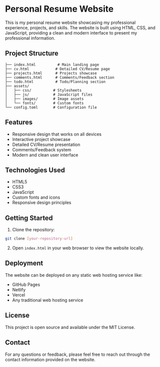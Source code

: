 # Personal Resume Website

This is my personal resume website showcasing my professional experience, projects, and skills. The website is built using HTML, CSS, and JavaScript, providing a clean and modern interface to present my professional information.

## Project Structure

```
├── index.html          # Main landing page
├── cv.html            # Detailed CV/Resume page
├── projects.html      # Projects showcase
├── comments.html      # Comments/Feedback section
├── todo.html          # Todo/Planning section
├── assets/
│   ├── css/          # Stylesheets
│   ├── js/           # JavaScript files
│   ├── images/       # Image assets
│   └── fonts/        # Custom fonts
└── config.toml       # Configuration file
```

## Features

- Responsive design that works on all devices
- Interactive project showcase
- Detailed CV/Resume presentation
- Comments/Feedback system
- Modern and clean user interface

## Technologies Used

- HTML5
- CSS3
- JavaScript
- Custom fonts and icons
- Responsive design principles

## Getting Started

1. Clone the repository:
```bash
git clone [your-repository-url]
```

2. Open `index.html` in your web browser to view the website locally.

## Deployment

The website can be deployed on any static web hosting service like:
- GitHub Pages
- Netlify
- Vercel
- Any traditional web hosting service

## License

This project is open source and available under the MIT License.

## Contact

For any questions or feedback, please feel free to reach out through the contact information provided on the website. 
